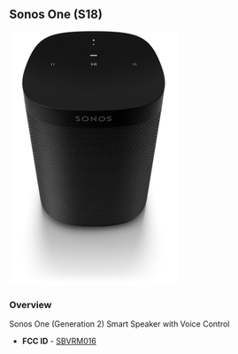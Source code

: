 ## Sonos One (S18)

![S18](images/s18-one.png?raw=true)

### Overview

Sonos One (Generation 2) Smart Speaker with Voice Control

* **FCC ID** - [SBVRM016](https://apps.fcc.gov/oetcf/eas/reports/ViewExhibitReport.cfm?mode=Sum&calledFromFrame=N&RequestTimeout=500&application_id=bLGpZcw1Jbl9WfAEwj9jpw%3D%3D&fcc_id=SBVRM016)
